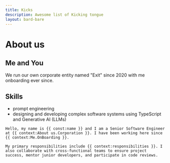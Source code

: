 ```yaml
---
title: Kicks
description: Awesome list of Kicking tongue
layout: bard-bare
---
```


# About us

## Me and You

We run our own corporate entity named "Exit" since 2020 with me onboarding ever since.

## Skills

- prompt engineering
- designing and developing complex software systems using TypeScript and Generative AI (LLMs)



```
Hello, my name is {{ const:name }} and I am a Senior Software Engineer at {{ context:About us.Corporation }}. I have been working here since {{ context:Me.OnBoarding }}.

My primary responsibilities include {{ context:responsibilities }}. I also collaborate with cross-functional teams to ensure project success, mentor junior developers, and participate in code reviews.
